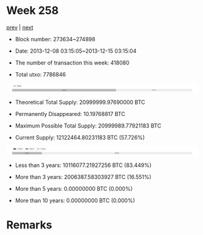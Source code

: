 # Week 258

[prev](week0257.md) | [next](week0259.md)

- Block number: 273634~274898

- Date: 2013-12-08 03:15:05~2013-12-15 03:15:04

- The number of transaction this week: 418080

- Total utxo: 7786846

![](../images/mined_week0258.png)

- Theoretical Total Supply: 20999999.97690000 BTC

- Permanently Disappeared: 10.19768817 BTC

- Maximum Possible Total Supply: 20999989.77921183 BTC

- Current Supply: 12122464.80231183 BTC (57.726%)

![](../images/year_week0258.png)


- Less than 3 years: 10116077.21927256 BTC (83.449%)

- More than 3 years: 2006387.58303927 BTC (16.551%)

- More than 5 years: 0.00000000 BTC (0.000%)

- More than 10 years: 0.00000000 BTC (0.000%)

# Remarks


